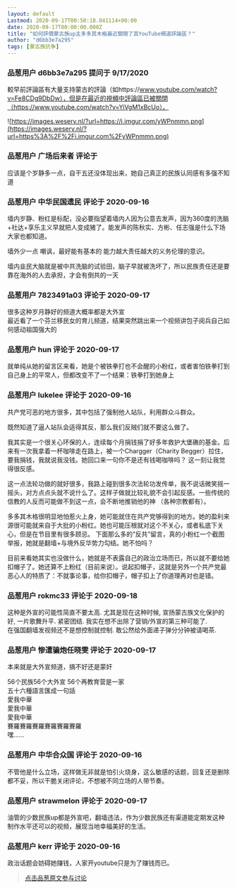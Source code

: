 ```yaml
---
layout: default
Lastmod: 2020-09-17T00:50:18.041114+00:00
date: 2020-09-17T00:00:00.000Z
title: "如何評價蒙古族up主多多其木格最近關閉了其YouTube頻道評論區？"
author: "d6bb3e7a295"
tags: [蒙古族抗争]
---
```



### 品葱用户 **d6bb3e7a295** 提问于 9/17/2020
    
較早前評論區有大量支持蒙古的評論（如https://www.youtube.com/watch?v=Fe8CDg9DbDw），但是在最近的視頻中評論區已被關閉（https://www.youtube.com/watch?v=YiVgM1xBcUo）。  
  
![https://images.weserv.nl/?url=https://i.imgur.com/yWPnmmn.png](https://images.weserv.nl/?url=https%3A%2F%2Fi.imgur.com%2FyWPnmmn.png)
    
                

### 品葱用户 **广场后来者** 评论于 
        
应该是个岁静多一点，自干五还没体现出来，她自己真正的民族认同感有多强不知道
        
                

### 品葱用户 **中华民国遗民** 评论于 2020-09-16
        
墙内岁静、粉红是标配，没必要指望着墙内人因为公意去发声，因为360度的洗脑+社达+享乐主义早就把人变成猪了。能发声的陈秋实、方彬、任志强是什么下场 大家也都知道。  
  
墙外少一点 嘲讽，最好能有基本的 能力越大责任越大的义务伦理的意识。  
  
墙内韭民大脑就是被中共洗脑的试验田，脑子早就被洗坏了，所以民族责任还是要靠在海外的人去承担，才会有倒共的一天
        
                

### 品葱用户 **7823491a03** 评论于 2020-09-17
        
很多这种岁月静好的频道大概率都是大外宣  
最近看了一个芬兰移民女的育儿频道，结果突然跳出来一个视频讲包子阅兵自己如何感动祖国强大的
        
                

### 品葱用户 **hun** 评论于 2020-09-17
        
就单纯从她的留言区来看，她是个被铁拳打也不会醒的小粉红，或者害怕铁拳打到自己身上的平常人，但都改变不了一个结果：铁拳打到她身上
        
                

### 品葱用户 **lukelee** 评论于 2020-09-16
        
共产党可恶的地方很多，其中包括了强制他人站队，利用群众斗群众。  
  
既然知道了逼人站队会适得其反，那么我们反贼们就不要这么做了。  
  
我其实是一个很关心环保的人，连续每个月捐钱捐了好多年救护大堡礁的基金。后来有一次我拿着一杯咖啡走在路上，被一个Chargger（Charity Begger）拉住，要我捐钱，我就说我没钱。她回口来一句你不是还有钱喝咖啡吗？ 这一刻让我觉得很反感。  
  
这一点法轮功做的就好很多，我路上碰到很多次法轮功发传单，我不说话微笑摇一摇头，对方点点头就不说什么了。这样子做就比较礼貌不会引起反感。一些传统的信教的人反而可能做不到这一点，会不断地推销他的神 （各种宗教都有）。  
  
多多其木格很明显地怕惹火上身，她可能就住在共产党够得到的地方。她的盈利来源很可能就来自于大批的小粉红。她也可能压根就对这个不关心，或者私底下关心，但是在节目里有很多顾忌。 下面那么多的“反共”留言，真的小粉红一个截图举报，她就是翻墙+与境外反华势力勾结。她不怕吗？  
  
目前来看她其实也没做什么，她就是不表露自己的政治立场而已，所以就不要给她扣帽子了。她还算不上粉红（目前来说）。说起扣帽子，这就是另外一个共产党最恶心人的特质了：不就事论事，给你扣帽子，帽子扣上了你道理再对也是错。
        
                

### 品葱用户 **rokmc33** 评论于 2020-09-18
        
这种是外宣的可能性简直不要太高. 尤其是现在这种时候, 宣扬蒙古族文化保护的好, 一片歌舞升平. 紧密团结. 我实在想不出除了营销/外宣的第三种可能了.   
在强国翻墙发视频还不是想控制就控制. 敢公然给外面递子弹分分钟被请喝茶.
        
                

### 品葱用户 **惨遭骗炮任晓雯** 评论于 2020-09-17
        
本来就是大外宣频道，搞不好还是蒙奸  
  
  
  
56个民族56个大外宣 56个再教育营是一家  
五十六種語言匯成一句話  
愛我中華  
愛我中華  
愛我中華  
賽羅賽羅賽羅賽羅賽羅賽羅  
嘿……
        
                

### 品葱用户 **中华合众国** 评论于 2020-09-16
        
不管他是什么立场，这样做无非就是怕引火烧身，这么敏感的话题，回复还是删除都不妥，所以干脆关闭评论，不想被不同立场的人带节奏。
        
                

### 品葱用户 **strawmelon** 评论于 2020-09-17
        
油管的少数民族up都是外宣吧，翻墙违法，作为少数民族还有渠道能定期发这种制作水平还可以的视频，展现当地幸福美好的生活。
        
                

### 品葱用户 **kerr** 评论于 2020-09-16
        
政治话题会妨碍她赚钱，人家开youtube只是为了赚钱而已。
        
                





> [点击品葱原文参与讨论](https://pincong.rocks/question/31095)

